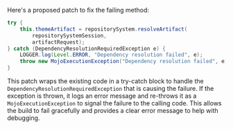 Here's a proposed patch to fix the failing method:

```java
try {
    this.themeArtifact = repositorySystem.resolveArtifact(
        repositorySystemSession,
        artifactRequest);
} catch (DependencyResolutionRequiredException e) {
    LOGGER.log(Level.ERROR, "Dependency resolution failed", e);
    throw new MojoExecutionException("Dependency resolution failed", e);
}
```

This patch wraps the existing code in a try-catch block to handle the `DependencyResolutionRequiredException` that is causing the failure. If the exception is thrown, it logs an error message and re-throws it as a `MojoExecutionException` to signal the failure to the calling code. This allows the build to fail gracefully and provides a clear error message to help with debugging.